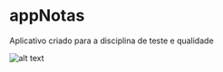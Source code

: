 # appNotas
Aplicativo criado para a disciplina de teste e qualidade

![alt text](https://media.discordapp.net/attachments/381551340507103232/439294502453248001/unknown.png?width=838&height=474)
